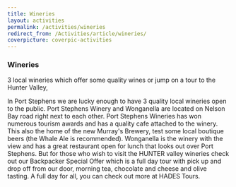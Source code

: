 ```yaml
---
title: Wineries
layout: activities
permalink: /activities/wineries
redirect_from: /Activities/article/wineries/
coverpicture: coverpic-activities
---
```


### Wineries
3 local wineries which offer some quality wines or jump on a tour to the Hunter Valley,


In Port Stephens we are lucky enough to have 3 quality local wineries open to the public. Port Stephens Winery and Wonganella are located on Nelson Bay road right next to each other. Port Stephens Wineries has won numerous tourism awards and has a quality cafe attached to the winery. This also the home of the new Murray's Brewery, test some local boutique beers (the Whale Ale is recommended).  Wonganella is the winery with the view and has a great restaurant open for lunch that looks out over Port Stephens.
But for those who wish to visit the HUNTER valley wineries check out our Backpacker Special Offer which is a full day tour with pick up and drop off from our door, morning tea, chocolate and cheese and olive tasting. A full day for all, you can check out more at HADES Tours.